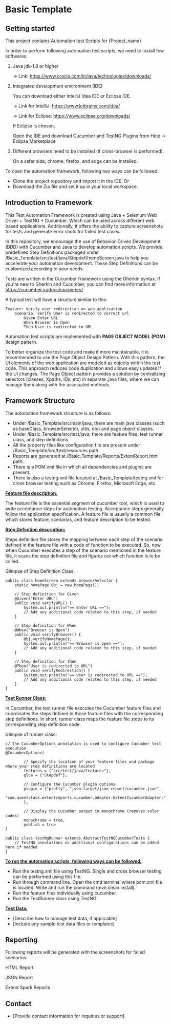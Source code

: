 # Basic Template



## Getting started

This project contains Automation test Scripts for {Project_name}

In order to perform following automation test scripts, we need to install few softwares: 

1. Java jdk-1.8 or higher 

	-> Link: https://www.oracle.com/in/java/technologies/downloads/

2. Integrated development environment (IDE)

	You can download either IntelliJ Idea IDE or Eclipse IDE.

	-> Link for IntelliJ: https://www.jetbrains.com/idea/

	-> Link for Eclipse: https://www.eclipse.org/downloads/

	If Eclipse is chosen, 

	Open the IDE and download Cucumber and TestNG Plugins from Help -> Eclipse Marketplace

3. Different browsers need to be installed (if cross-browser is performed).

	On a safer side, chrome, firefox, and edge can be installed. 

To open the automation framework, following two ways can be followed:

- Clone the project repository and import it in the IDE. Or
- Download the Zip file and set it up in your local workspace.

## Introduction to Framework

This Test Automation Framework is created using Java + Selenium Web Driver + TestNG + Cucumber. Which can be used across different web based applications. 
Additionally, it offers the ability to capture screenshots for tests and generate error shots for failed test cases.

In this repository, we encourage the use of Behavior-Driven Development (BDD) with Cucumber and Java to develop automation scripts. 
We provide predefined Step Definitions packaged under /Basic_Template/src/test/java/Stepdef/homeScreen.java to help you accelerate your automation development. 
These Step Definitions can be customized according to your needs.

Tests are written in the Cucumber framework using the Gherkin syntax. If you're new to Gherkin and Cucumber, you can find more information at https://cucumber.io/docs/cucumber/

A typical test will have a structure similar to this:

	Feature: Verify user redirection on web application
		Scenario: Verify USer is redirected to correct url
			Given Enter URL	
			When Browser is Open	
			Then User is redirected to URL
			


Automation test scripts are implemented with **PAGE OBJECT MODEL (POM)** design pattern.

To better organize the test code and make it more maintainable, it is recommended to use the Page Object Design Pattern. 
With this pattern, the UI elements of the web application are modeled as objects within the test code. This approach reduces code duplication and allows easy updates if the UI changes. 
The Page Object pattern provides a solution by centralizing selectors (classes, Xpaths, IDs, etc) in separate .java files, where we can manage them along with the associated methods. 

## Framework Structure

The automation framework structure is as follows:

- Under /Basic_Template/src/main/java, there are main java classes (such as baseClass, browserSelector, utils, etc) and page object classes. 
- Under /Basic_Template/src/test/java, there are feature files, test runner class, and step definitions.
- All the property files like configuration file are present under /Basic_Template/src/test/resources path.
- Reports are generated at /Basic_Template/Reports/ExtentReport.html path.
- There is a POM.xml file in which all dependencies and plugins are present.
- There is also a testng.xml file located at /Basic_Template/testng.xml for cross browser testing such as Chrome, Firefox, Microsoft Edge, etc.

<ins>**Feature file description:**<ins>

The feature file is the essential segment of cucumber tool, which is used to write acceptance steps for automation testing. 
Acceptance steps generally follow the application specification. A feature file is usually a common file which stores feature, scenarios, and feature description to be tested.

<ins>**Step Definition description:**<ins>

Steps definition file stores the mapping between each step of the scenario defined in the feature file with a code of function to be executed. 
So, now when Cucumber executes a step of the scenario mentioned in the feature file, it scans the step definition file and figures out which function is to be called.

Glimpse of Step Definition Class:

	public class homeScreen extends browserSelector {
		static homePage Obj = new homePage();

		// Step definition for Given
		@Given("Enter URL")
		public void verifyURL() {
			System.out.println("== Enter URL ==");
			// Add any additional code related to this step, if needed
		}

		// Step definition for When
		@When("Browser is Open")
		public void verifyBrowser() {
			Obj.verifyHomePage();
			System.out.println("== Browser is open ==");
			// Add any additional code related to this step, if needed
		}

		// Step definition for Then
		@Then("User is redirected to URL")
		public void verifyRedirection() {
			System.out.println("== User is redirected to URL ==");
			// Add any additional code related to this step, if needed
		}
	}


<ins>**Test Runner Class:**<ins>

In Cucumber, the test runner file executes the Cucumber feature files and coordinates the steps defined in those feature files with the corresponding step definitions.
In short, runner class maps the feature file steps to its corresponding step definition code.

Glimpse of runner class:

	// The CucumberOptions annotation is used to configure Cucumber test execution
	@CucumberOptions(

			// Specify the location of your feature files and package where your step definitions are located
			features = {"src/test/java/features"},
			glue = {"Stepdef"},
			
			// Configure the Cucumber plugin options
			plugin = {"pretty", "json:target/json-report/cucumber.json",
							"com.aventstack.extentreports.cucumber.adapter.ExtentCucumberAdapter:",
			},
			
			// Display the Cucumber output in monochrome (removes color codes)
			monochrome = true,
			publish = true
	)

	public class testNgRunner extends AbstractTestNGCucumberTests {
		// TestNG annotations or additional configurations can be added here if needed
	}


<ins>**To run the automation scripts, following ways can be followed:**<ins>

- Run the testng.xml file using TestNG. Single and cross browser testing can be performed using this file.  
- Run through command line. Open the cmd terminal where pom.xml file is located. Write and run the command (mvn clean install).
- Run the feature files individually using cucumber.
- Run the TestRunner class using TestNG.

<ins>**Test Data:**<ins>

- [Describe how to manage test data, if applicable]
- [Include any sample test data files or templates]

## Reporting

Following reports will be generated with the screenshots for failed scenarios: 

HTML Report

JSON Report

Extent Spark Reports

## Contact

- [Provide contact information for inquiries or support]